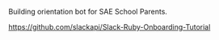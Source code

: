 Building orientation bot for SAE School Parents.

https://github.com/slackapi/Slack-Ruby-Onboarding-Tutorial
